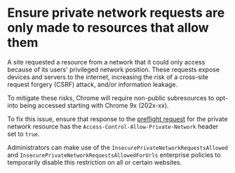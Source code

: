 # Ensure private network requests are only made to resources that allow them

A site requested a resource from a network that it could only access because of its users' privileged network position.
These requests expose devices and servers to the internet, increasing the risk of a cross-site request forgery (CSRF) attack, and/or information leakage.

To mitigate these risks, Chrome will require non-public subresources to opt-into being accessed starting with Chrome 9x (202x-xx).

To fix this issue, ensure that response to the [preflight request](issueCorsPreflightRequest) for the private network resource has the `Access-Control-Allow-Private-Network` header set to `true`.

Administrators can make use of the `InsecurePrivateNetworkRequestsAllowed` and `InsecurePrivateNetworkRequestsAllowedForUrls` enterprise policies to temporarily disable this restriction on all or certain websites.
